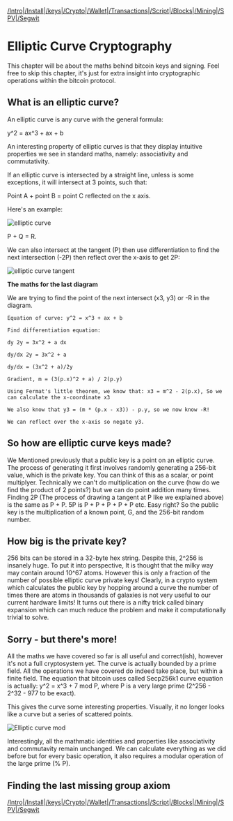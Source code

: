 [/Intro](/index.md)|[/Install](/install.md)|[/keys](/keys.md)|[/Crypto](ecc.md)|[/Wallet](wallet.md)|[/Transactions](transactions.md)|[/Script](script.md)|[/Blocks](blocks.md)|[/Mining](/mining.md)|[/SPV](spv.md)|[/Segwit](segwit.md)

# Elliptic Curve Cryptography

This chapter will be about the maths behind bitcoin keys and signing. Feel free to skip this chapter, it's just for extra insight into cryptographic operations within the bitcoin protocol. 

## What is an elliptic curve? 

An elliptic curve is any curve with the general formula:

y^2 = ax^3 + ax + b

An interesting property of elliptic curves is that they display intuitive properties we see in standard maths, namely: associativity and commutativity.

If an elliptic curve is intersected by a straight line, unless is some exceptions, it will intersect at 3 points, such that: 

Point A + point B = point C reflected on the x axis. 

Here's an example:

![elliptic curve](/assets/ellipticcurve1.png)

P + Q = R.

We can also intersect at the tangent (P) then use differentiation to find the next intersection (-2P) then reflect over the x-axis to get 2P:

![elliptic curve tangent](/assets/ellipticcurve2.jpeg)

**The maths for the last diagram**

We are trying to find the point of the next intersect (x3, y3) or -R in the diagram.
```
Equation of curve: y^2 = x^3 + ax + b

Find differentiation equation: 

dy 2y = 3x^2 + a dx

dy/dx 2y = 3x^2 + a

dy/dx = (3x^2 + a)/2y

Gradient, m = (3(p.x)^2 + a) / 2(p.y)

Using Fermat's little theorem, we know that: x3 = m^2 - 2(p.x), So we can calculate the x-coordinate x3

We also know that y3 = (m * (p.x - x3)) - p.y, so we now know -R!

We can reflect over the x-axis so negate y3.
```

## So how are elliptic curve keys made?

We Mentioned previously that a public key is a point on an elliptic curve. The process of generating it first involves randomly generating a 256-bit value, which is the private key. You can think of this as a scalar, or point multiplyer. Technically we can't do multiplication on the curve (how do we find the product of 2 points?) but we can do point addition many times. Finding 2P (The process of drawing a tangent at P like we explained above) is the same as P + P. 5P is P + P + P + P + P etc. Easy right? So the public key is the multiplication of a known point, G, and the 256-bit random number. 

## How big is the private key?

256 bits can be stored in a 32-byte hex string. Despite this, 2^256 is insanely huge. To put it into perspective, It is thought that the milky way may contain around 10^67 atoms. However this is only a fraction of the number of possible elliptic curve private keys! Clearly, in a crypto system which calculates the public key by hopping around a curve the number of times there are atoms in thousands of galaxies is not very useful to our current hardware limits! It turns out there is a nifty trick called binary expansion which can much reduce the problem and make it computationally trivial to solve.

## Sorry - but there's more!

All the maths we have covered so far is all useful and correct(ish), however it's not a full cryptosystem yet. The curve is actually bounded by a prime field. All the operations we have covered do indeed take place, but within a finite field. The equation that bitcoin uses called Secp256k1 curve equation is actually: y^2 = x^3 + 7 mod P, where P is a very large prime (2^256 - 2^32 - 977 to be exact). 

This gives the curve some interesting properties. Visually, it no longer looks like a curve but a series of scattered points.

![Elliptic curve mod](/assets/ellipticcurve3.png)

Interestingly, all the mathmatic identities and properties like associativity and commutavity remain unchanged. We can calculate everything as we did before but for every basic operation, it also requires a modular operation of the large prime (% P).

## Finding the last missing group axiom





[/Intro](/index.md)|[/Install](/install.md)|[/keys](/keys.md)|[/Crypto](ecc.md)|[/Wallet](wallet.md)|[/Transactions](transactions.md)|[/Script](script.md)|[/Blocks](blocks.md)|[/Mining](/mining.md)|[/SPV](spv.md)|[/Segwit](segwit.md)
